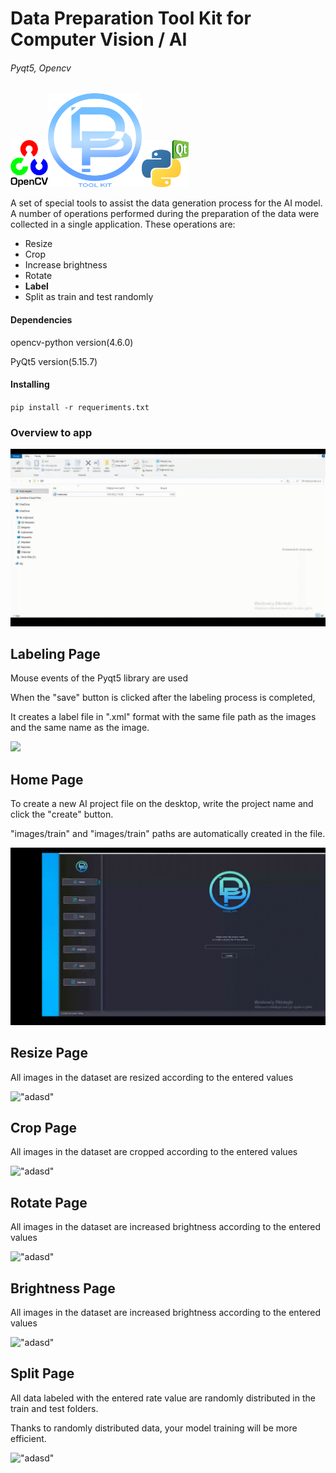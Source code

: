 # Data Preparation Tool Kit for Computer Vision / AI 


###### Pyqt5, Opencv

<img height="75" src="icons\opencv.png" width="60" title="opencv"/><img height="150" src="icons\logo2.png" width="150" title="logoo"/><img height="75" src="icons\pyqt5.png" width="75" title="logoo"/>


A set of special tools to assist the data generation process for the AI model. A number of operations performed during the preparation of the data were collected in a single application. These operations are:
* Resize
* Crop
* Increase brightness
* Rotate
* **Label**
* Split as train and test randomly

#### Dependencies
opencv-python version(4.6.0)

PyQt5     version(5.15.7)

#### Installing
`pip install -r requeriments.txt`

### Overview to app
![](https://github.com/hakanaktas1/computer_vision_data_tool/blob/main/gifs/first_1.gif)


## Labeling Page
Mouse events of the Pyqt5 library are used

When the "save" button is clicked after the labeling process is completed,

It creates a label file in ".xml" format with the same file path as the images and the same name as the image.

![](https://github.com/hakanaktas1/computer_vision_data_tool/blob/main/gifs/labelqeqweqe.gif)


## Home Page
To create a new AI project file on the desktop, write the project name and click the "create" button.


"images/train" and "images/train" paths are automatically created in the file.

![](https://github.com/hakanaktas1/computer_vision_data_tool/blob/main/gifs/home_1.gif)


## Resize Page

All images in the dataset are resized according to the entered values

!["adasd"](https://github.com/hakanaktas1/computer_vision_data_tool/blob/main/gifs/resize_1.gif)


## Crop Page

All images in the dataset are cropped according to the entered values

!["adasd"](https://github.com/hakanaktas1/computer_vision_data_tool/blob/main/gifs/crop_1.gif)


## Rotate Page

All images in the dataset are increased brightness according to the entered values

!["adasd"](https://github.com/hakanaktas1/computer_vision_data_tool/blob/main/gifs/rotate_1.gif)


## Brightness Page

All images in the dataset are increased brightness according to the entered values

!["adasd"](https://github.com/hakanaktas1/computer_vision_data_tool/blob/main/gifs/brig_1.gif)

## Split Page

All data labeled with the entered rate value are randomly distributed in the train and test folders.

Thanks to randomly distributed data, your model training will be more efficient.

!["adasd"](C:\Users\Hakan\Desktop\hakanka\project3_exe\gifs\split.gif)
